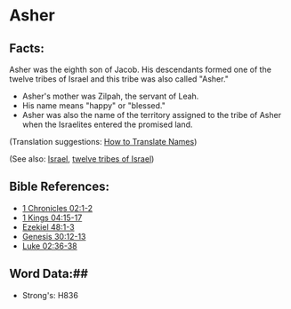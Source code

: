 # Asher #

## Facts: ##

Asher was the eighth son of Jacob. His descendants formed one of the twelve tribes of Israel and this tribe was also called "Asher." 

 * Asher's mother was Zilpah, the servant of Leah.
 * His name means "happy" or "blessed."
 * Asher was also the name of the territory assigned to the tribe of Asher when the Israelites entered the promised land.

(Translation suggestions: [How to Translate Names](rc://en/ta/man/translate/translate-names))

(See also: [Israel](../other/israel.md), [twelve tribes of Israel](../other/12tribesofisrael.md))

## Bible References: ##

* [1 Chronicles 02:1-2](rc://en/tn/help/1ch/02/01)
* [1 Kings 04:15-17](rc://en/tn/help/1ki/04/15)
* [Ezekiel 48:1-3](rc://en/tn/help/ezk/48/01)
* [Genesis 30:12-13](rc://en/tn/help/gen/30/12)
* [Luke 02:36-38](rc://en/tn/help/luk/02/36)

## Word Data:##

* Strong's: H836

